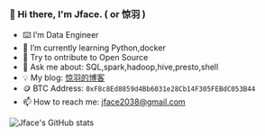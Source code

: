 ### 👋 Hi there, I'm Jface. ( or 惊羽 )
- ⌨️  I’m Data Engineer 
- 🌱 I’m currently learning Python,docker
- 🤔 Try to ontribute to Open Source
- 💬 Ask me about: SQL,spark,hadoop,hive,presto,shell
- 💡 My blog:  [惊羽的博客](jingyuu.top)
- 🪙 BTC Address: ``0xF8c8Ed8859d4Bb6031e28Cb14F305FEBdC053B44``
- 📫 How to reach me: jface2038@gmail.com


![Jface's GitHub stats](https://github-readme-stats-sigma-five.vercel.app/api?username=jface001&theme=gruvbox_light)




